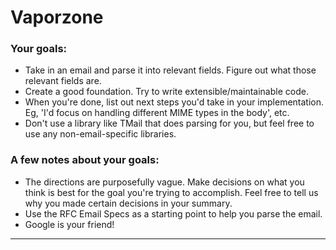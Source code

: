 # Vaporzone

### Your goals:

- Take in an email and parse it into relevant fields. Figure out what those relevant fields are.
- Create a good foundation. Try to write extensible/maintainable code.
- When you're done, list out next steps you'd take in your implementation. Eg, 'I'd focus on handling different MIME types in the body', etc.
- Don't use a library like TMail that does parsing for you, but feel free to use any non-email-specific libraries.

### A few notes about your goals:

- The directions are purposefully vague. Make decisions on what you think is best for the goal you're trying to accomplish. Feel free to tell us why you made certain decisions in your summary.
- Use the RFC Email Specs as a starting point to help you parse the email.
- Google is your friend!

--------------------------------------------------------------
